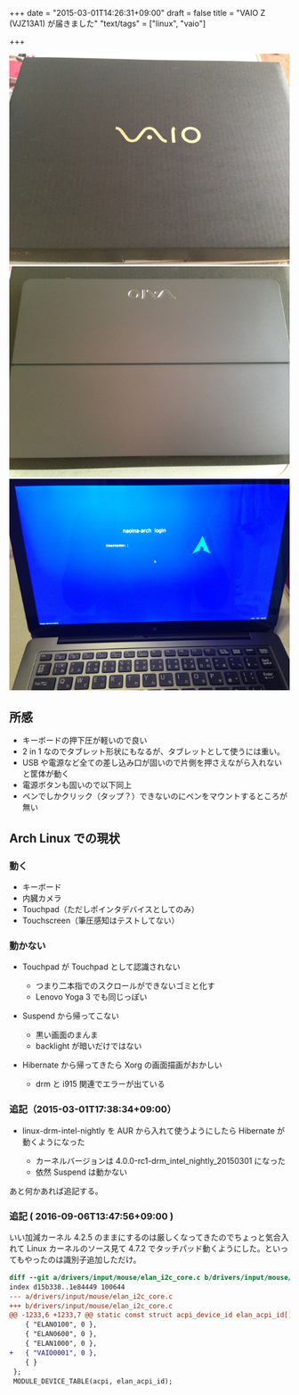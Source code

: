 +++
date = "2015-03-01T14:26:31+09:00"
draft = false
title = "VAIO Z (VJZ13A1) が届きました"
"text/tags" = ["linux", "vaio"]

+++

![VAIO Z 1](/image/vaio-z1.jpg)
![VAIO Z 2](/image/vaio-z2.jpg)
![VAIO Z 3](/image/vaio-z3.jpg)

## 所感

* キーボードの押下圧が軽いので良い
* 2 in 1 なのでタブレット形状にもなるが、タブレットとして使うには重い。
* USB や電源など全ての差し込み口が固いので片側を押さえながら入れないと筐体が動く
* 電源ボタンも固いので以下同上
* ペンでしかクリック（タップ？）できないのにペンをマウントするところが無い

## Arch Linux での現状

### 動く

* キーボード
* 内臓カメラ
* Touchpad（ただしポインタデバイスとしてのみ）
* Touchscreen（筆圧感知はテストしてない）

### 動かない

* Touchpad が Touchpad として認識されない

    * つまり二本指でのスクロールができないゴミと化す
    * Lenovo Yoga 3 でも同じっぽい

* Suspend から帰ってこない

    * 黒い画面のまんま
    * backlight が暗いだけではない

* Hibernate から帰ってきたら Xorg の画面描画がおかしい

    * drm と i915 関連でエラーが出ている

### 追記（2015-03-01T17:38:34+09:00）

* linux-drm-intel-nightly を AUR から入れて使うようにしたら Hibernate が動くようになった

    * カーネルバージョンは 4.0.0-rc1-drm_intel_nightly_20150301 になった
    * 依然 Suspend は動かない

あと何かあれば追記する。

### 追記 ( 2016-09-06T13:47:56+09:00 )

いい加減カーネル 4.2.5 のままにするのは厳しくなってきたのでちょっと気合入れて Linux カーネルのソース見て 4.7.2 でタッチパッド動くようにした。といってもやったのは識別子追加しただけ。

```diff
diff --git a/drivers/input/mouse/elan_i2c_core.c b/drivers/input/mouse/elan_i2c_core.c
index d15b338..1e84449 100644
--- a/drivers/input/mouse/elan_i2c_core.c
+++ b/drivers/input/mouse/elan_i2c_core.c
@@ -1233,6 +1233,7 @@ static const struct acpi_device_id elan_acpi_id[] = {
 	{ "ELAN0100", 0 },
 	{ "ELAN0600", 0 },
 	{ "ELAN1000", 0 },
+	{ "VAIO0001", 0 },
 	{ }
 };
 MODULE_DEVICE_TABLE(acpi, elan_acpi_id);
```
